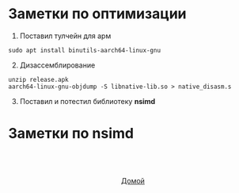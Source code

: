 # Заметки по оптимизации

1. Поставил тулчейн для арм
```shell
sudo apt install binutils-aarch64-linux-gnu
```

2. Дизассемблирование
```shell
unzip release.apk
aarch64-linux-gnu-objdump -S libnative-lib.so > native_disasm.s
```
3. Поставил и потестил библиотеку **nsimd**

# Заметки по nsimd

<div align="center">
<br><br><br>
<a href="index.md">Домой</a>
</div>
